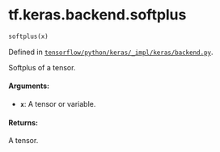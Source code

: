 <div itemscope itemtype="http://developers.google.com/ReferenceObject">
<meta itemprop="name" content="tf.keras.backend.softplus" />
</div>

# tf.keras.backend.softplus

``` python
softplus(x)
```



Defined in [`tensorflow/python/keras/_impl/keras/backend.py`](https://www.tensorflow.org/code/tensorflow/python/keras/_impl/keras/backend.py).

Softplus of a tensor.

#### Arguments:

* <b>`x`</b>: A tensor or variable.


#### Returns:

A tensor.